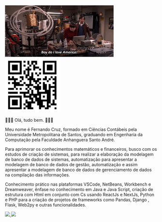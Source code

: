 <img height = "170em" src= Engenhariadascoisas.gif/>   <img height = "180em" src =qrcodelandingpag.jpeg/>

   
👋👋👋 Olá, tudo bem. 👋👋👋

Meu nome é Fernando Cruz, formado em Ciências Contábeis pela Universidade Metropolitana de Santos, graduando em Engenharia da Computação pela Faculdade Anhanguera Santo André.

Para aprimorar os conhecimentos matemáticos e financeiros, busco com os estudos de criação de sistemas, para realizar a elaboração da modelagem de banco de dados de sistemas, automatização para apresentar a modelagem de banco de dados de gestão, automatização e assim apresentar a modelagem de banco de dados de gerenciamento de dados na compilação das informações.

Conhecimento prático nas plataformas VSCode, NetBeans, Workbench e Dreamweaver, ênfase no conhecimento em Java e Java Script, criação de estrutura com Html em conjunto com Cs usando ReactJs e NextJs, Python e PHP para a criação de projetos de frameworks como Pandas, Django , Flask, Web2py e outras funcionalidades.

<div>
  <a href="https://github.com/Nandotecno">
  <img height = "180em" src = "https://github-readme-stats.vercel.app/api?username=Nandotecno&show_icons=true&theme=dark&include_all_commits=true&count_private=true" />
  <img height = "180em" src = "https://github-readme-stats.vercel.app/api/top-langs/?username=Nandotecno&layout=compact&langs_count=7&theme=dark" />
</div>
